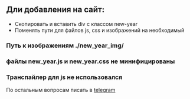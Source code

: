 ## Дли добавления на сайт:

* Cкопировать и вставить div с классом new-year</l>
* Поменять пути для файлов js, css и изображений на необходимый</l>
 
### Путь к изображениям ./new_year_img/
### файлы new_year.js и new_year.css не минифицированы
### Транспайлер для js не использовался 

По остальным вопросам писать в [telegram](t.me/consttro)





